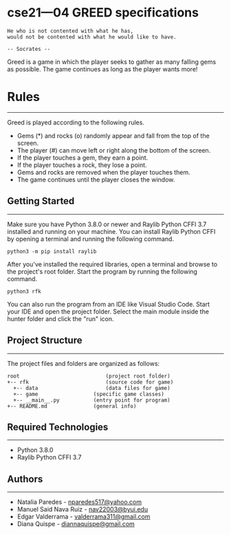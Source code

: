 # cse21—04     GREED specifications
```
He who is not contented with what he has,
would not be contented with what he would like to have.

-- Socrates -- 
```
Greed is a game in which the player seeks to gather as many falling gems as possible. The game continues as long as the player wants more!

# Rules
---
Greed is played according to the following rules.
* Gems (*) and rocks (o) randomly appear and fall from the top of the screen.
* The player (#) can move left or right along the bottom of the screen.
* If the player touches a gem, they earn a point.
* If the player touches a rock, they lose a point.
* Gems and rocks are removed when the player touches them.
* The game continues until the player closes the window.

## Getting Started
---
Make sure you have Python 3.8.0 or newer and Raylib Python CFFI 3.7 installed and running on your machine. You can install Raylib Python CFFI by opening a terminal and running the following command.

```
python3 -m pip install raylib
```

After you've installed the required libraries, open a terminal and browse to the project's root folder. Start the program by running the following command.

```
python3 rfk 
```

You can also run the program from an IDE like Visual Studio Code. Start your IDE and open the 
project folder. Select the main module inside the hunter folder and click the "run" icon.

## Project Structure
---
The project files and folders are organized as follows:

```
root                    		(project root folder)
+-- rfk                 		(source code for game)
  +-- data              		(data files for game)
  +-- game              	(specific game classes)
  +-- __main__.py       	(entry point for program)
+-- README.md           	(general info)
```

## Required Technologies
---
* Python 3.8.0
* Raylib Python CFFI 3.7

## Authors
---
* Natalia Paredes - nparedes517@yahoo.com
* Manuel Said Nava Ruiz - nav22003@byui.edu
* Edgar Valderrama - valderrama311@gmail.com
* Diana Quispe - diannaquispe@gmail.com

